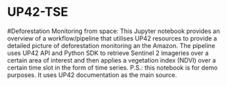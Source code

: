 # UP42-TSE
 
#Deforestation Monitoring from space:
This Jupyter notebook provides an overview of a workflow/pipeline that utilises UP42 resources to provide a detailed picture of deforestation monitoring an the Amazon. The pipeline uses UP42 API and Python SDK to retrieve Sentinel 2 imageries over a certain area of interest and then applies a vegetation index (NDVI) over a certain time slot in the form of time series. P.S.: this notebook is for demo purposes. It uses UP42 documentation as the main source.
